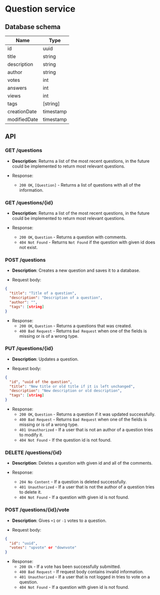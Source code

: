 # Question service

## Database schema

| Name | Type |
|------|------|
| id | uuid |
| title | string |
| description | string |
| author | string |
| votes | int |
| answers | int |
| views | int |
| tags | [string] |
| creationDate | timestamp |
| modifiedDate | timestamp |

## API

### GET /questions

* **Description**: Returns a list of the most recent questions, in the future could be implemented to return most relevant questions.

* Response:
	* `200 OK`, `[Question]` - Returns a list of questions with all of the information.

### GET /questions/{id}

* **Description**: Returns a list of the most recent questions, in the future could be implemented to return most relevant questions.

* Response:
	* `200 OK`, `Question` - Returns a question with comments.
  * `404 Not Found` - Returns `Not Found` if the question with given id does not exist.

### POST /questions

* **Description**: Creates a new question and saves it to a database.

* Request body:

```json
{
  "title": "Title of a question",
  "description": "Description of a question",
  "author": "",
  "tags": [string]
}
```

* Response:
	* `200 OK`, `Question` - Returns a questions that was created.
	* `400 Bad Request` - Returns `Bad Request` when one of the fields is missing or is of a wrong type.

### PUT /questions/{id}

* **Description**: Updates a question.

* Request body:

```json
{
  "id", "uuid of the question",
  "title": "New title or old title if it is left unchanged",
  "description": "New description or old description",
  "tags": [string]
}
```

* Response:
	* `200 OK`, `Question` - Returns a question if it was updated successfully.
	* `400 Bad Request` - Returns `Bad Request` when one of the fields is missing or is of a wrong type.
  * `401 Unauthorized` - If a user that is not an author of a question tries to modify it.
  * `404 Not Found` - If the question id is not found.

### DELETE /questions/{id}

* **Description**: Deletes a question with given id and all of the comments.

* Response:
  * `204 No Content` - If a question is deleted successfully.
  * `401 Unauthorized` - If a user that is not the author of a question tries to delete it.
  * `404 Not Found` - If a question with given id is not found.

### POST /questions/{id}/vote

* **Description**: Gives `+1` or `-1` votes to a question.

* Request body:

```json
{
  "id": "uuid",
  "votes": "upvote" or "downvote"
}
```

* Response:
  * `200 Ok` - If a vote has been successfully submitted.
  * `400 Bad Request` - If request body contains invalid information.
  * `401 Unauthorized` - If a user that is not logged in tries to vote on a question.
  * `404 Not Found` - If a question with given id is not found.

